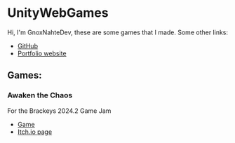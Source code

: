 # UnityWebGames
 
Hi, I'm GnoxNahteDev, these are some games that I made. 
Some other links: 
- [GitHub](https://github.com/GnoxNahte)
- [Portfolio website](https://gnoxnahte.com)

## Games:
### Awaken the Chaos
For the Brackeys 2024.2 Game Jam
- [Game](/UnityGames/AwakenTheChaos/)
- [Itch.io page](https://gnoxnahtedev.itch.io/awaken-the-chaos)
